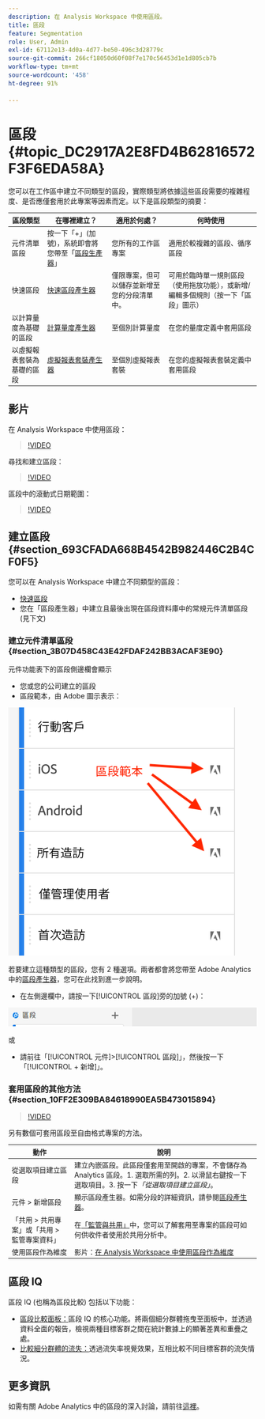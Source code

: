 ```yaml
---
description: 在 Analysis Workspace 中使用區段。
title: 區段
feature: Segmentation
role: User, Admin
exl-id: 67112e13-4d0a-4d77-be50-496c3d28779c
source-git-commit: 266cf18050d60f08f7e170c56453d1e1d805cb7b
workflow-type: tm+mt
source-wordcount: '458'
ht-degree: 91%

---
```



# 區段 {#topic_DC2917A2E8FD4B62816572F3F6EDA58A}

您可以在工作區中建立不同類型的區段，實際類型將依據這些區段需要的複雜程度、是否應僅套用於此專案等因素而定。以下是區段類型的摘要：

| 區段類型 | 在哪裡建立？ | 適用於何處？ | 何時使用 |
| --- | --- | --- | --- |
| 元件清單區段 | 按一下「+」(加號)，系統即會將您帶至「[區段生產器](/help/components/segmentation/segmentation-workflow/seg-build.md)」 | 您所有的工作區專案 | 適用於較複雜的區段、循序區段 |
| 快速區段 | [快速區段產生器](/help/analyze/analysis-workspace/components/segments/quick-segments.md) | 僅限專案，但可以儲存並新增至您的分段清單中。 | 可用於臨時單一規則區段（使用拖放功能），或新增/編輯多個規則（按一下「區段」圖示） |
| 以計算量度為基礎的區段 | [計算量度產生器](https://experienceleague.adobe.com/docs/analytics/components/calculated-metrics/calcmetric-workflow/metrics-with-segments.html?lang=zh-Hant) | 至個別計算量度 | 在您的量度定義中套用區段 |
| 以虛擬報表套裝為基礎的區段 | [虛擬報表套裝產生器](https://experienceleague.adobe.com/docs/analytics/components/virtual-report-suites/vrs-workflow/vrs-create.html?lang=zh-Hant) | 至個別虛擬報表套裝 | 在您的虛擬報表套裝定義中套用區段 |

## 影片

在 Analysis Workspace 中使用區段：

>[!VIDEO](https://video.tv.adobe.com/v/23977/?quality=12)

尋找和建立區段：

>[!VIDEO](https://video.tv.adobe.com/v/334092/?quality=12)

區段中的滾動式日期範圍：

>[!VIDEO](https://video.tv.adobe.com/v/25403/?quality=12)

## 建立區段 {#section_693CFADA668B4542B982446C2B4CF0F5}

您可以在 Analysis Workspace 中建立不同類型的區段：

* [快速區段](/help/analyze/analysis-workspace/components/segments/quick-segments.md)
* 您在「區段產生器」中建立且最後出現在區段資料庫中的常規元件清單區段 (見下文)

### 建立元件清單區段 {#section_3B07D458C43E42FDAF242BB3ACAF3E90}

元件功能表下的區段側邊欄會顯示
* 您或您的公司建立的區段
* 區段範本，由 Adobe 圖示表示：

![](assets/segment_icons.png)

若要建立這種類型的區段，您有 2 種選項。兩者都會將您帶至 Adobe Analytics 中的[區段產生器](/help/components/segmentation/segmentation-workflow/seg-build.md)，您可在此找到進一步說明。

* 在左側邊欄中，請按一下[!UICONTROL 區段]旁的加號 (+)：

![](assets/create-seg.png)

或

* 請前往「[!UICONTROL 元件]>[!UICONTROL 區段]」，然後按一下「[!UICONTROL + 新增]」。


### 套用區段的其他方法 {#section_10FF2E309BA84618990EA5B473015894}

>[!VIDEO](https://video.tv.adobe.com/v/30994/?quality=12)

另有數個可套用區段至自由格式專案的方法。

| 動作 | 說明 |
|--- |--- |
| 從選取項目建立區段 | 建立內嵌區段。此區段僅套用至開啟的專案，不會儲存為 Analytics 區段。1. 選取所需的列。2. 以滑鼠右鍵按一下選取項目。3. 按一下&#x200B;*「從選取項目建立區段」*。 |
| 元件 > 新增區段 | 顯示區段產生器。如需分段的詳細資訊，請參閱[區段產生器](https://experienceleague.adobe.com/docs/analytics/components/segmentation/segmentation-workflow/seg-build.html?lang=zh-Hant)。 |
| 「共用 > 共用專案」或「共用 > 監管專案資料」 | 在[「監管與共用」](https://experienceleague.adobe.com/docs/analytics/analyze/analysis-workspace/curate-share/curate.html?lang=zh-Hant#concept_4A9726927E7C44AFA260E2BB2721AFC6)中，您可以了解套用至專案的區段可如何供收件者使用於共用分析中。 |
| 使用區段作為維度 | 影片：[在 Analysis Workspace 中使用區段作為維度](https://experienceleague.adobe.com/docs/analytics-learn/tutorials/analysis-workspace/applying-segments/using-segments-as-dimensions-in-analysis-workspace.html?lang=zh-Hant) |

## 區段 IQ

區段 IQ (也稱為區段比較) 包括以下功能：

* [區段比較面板：](/help/analyze/analysis-workspace/c-panels/c-segment-comparison/segment-comparison.md)區段 IQ 的核心功能。將兩個細分群體拖曳至面板中，並透過資料全面的報告，檢視兩種目標客群之間在統計數據上的顯著差異和重疊之處。
* [比較細分群體的流失：](/help/analyze/analysis-workspace/visualizations/fallout/compare-segments-fallout.md)透過流失率視覺效果，互相比較不同目標客群的流失情況。

## 更多資訊

如需有關 Adobe Analytics 中的區段的深入討論，請前往[這裡](/help/components/segmentation/seg-overview.md)。
